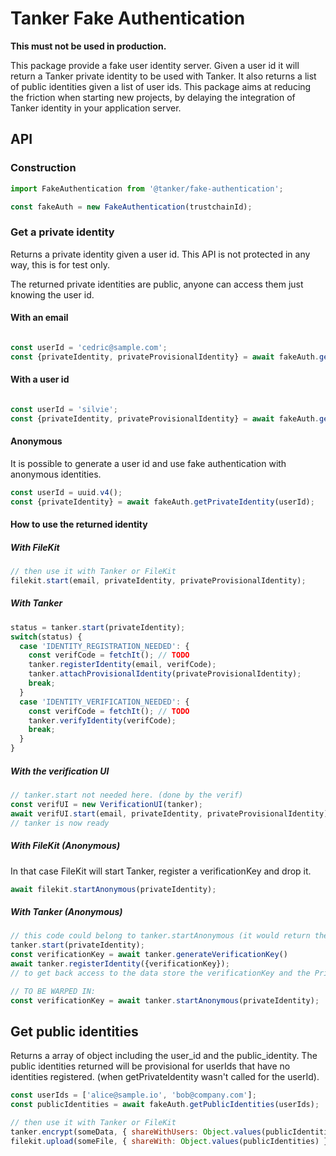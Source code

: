 # Tanker Fake Authentication

**This must not be used in production.**

This package provide a fake user identity server. Given a user id it will return a Tanker private identity to be used with Tanker. It also returns a list of public identities given a list of user ids.
This package aims at reducing the friction when starting new projects, by delaying the integration of Tanker identity in your application server.


## API

### Construction

```javascript
import FakeAuthentication from '@tanker/fake-authentication';

const fakeAuth = new FakeAuthentication(trustchainId);
```

### Get a private identity

Returns a private identity given a user id. This API is not protected in any way, this is for test only.

The returned private identities are public, anyone can access them just knowing the user id.

#### With an email
```javascript

const userId = 'cedric@sample.com';
const {privateIdentity, privateProvisionalIdentity} = await fakeAuth.getPrivateIdentity(userId);
```

#### With a user id
```javascript

const userId = 'silvie';
const {privateIdentity, privateProvisionalIdentity} = await fakeAuth.getPrivateIdentity(userId);
```

#### Anonymous

It is possible to generate a user id and use fake authentication with anonymous identities.

```javascript
const userId = uuid.v4();
const {privateIdentity} = await fakeAuth.getPrivateIdentity(userId);
```

#### How to use the returned identity

##### With FileKit

```javascript
// then use it with Tanker or FileKit
filekit.start(email, privateIdentity, privateProvisionalIdentity);
```

##### With Tanker

```javascript
status = tanker.start(privateIdentity);
switch(status) {
  case 'IDENTITY_REGISTRATION_NEEDED': {
    const verifCode = fetchIt(); // TODO
    tanker.registerIdentity(email, verifCode);
    tanker.attachProvisionalIdentity(privateProvisionalIdentity);
    break;
  }
  case 'IDENTITY_VERIFICATION_NEEDED': {
    const verifCode = fetchIt(); // TODO
    tanker.verifyIdentity(verifCode);
    break;
  }
}
```

##### With the verification UI

```javascript
// tanker.start not needed here. (done by the verif)
const verifUI = new VerificationUI(tanker);
await verifUI.start(email, privateIdentity, privateProvisionalIdentity);
// tanker is now ready
```

##### With FileKit (Anonymous)

In that case FileKit will start Tanker, register a verificationKey and drop it.

```javascript
await filekit.startAnonymous(privateIdentity);
```

##### With Tanker (Anonymous)
```javascript
// this code could belong to tanker.startAnonymous (it would return the verificationKey)
tanker.start(privateIdentity);
const verificationKey = await tanker.generateVerificationKey()
await tanker.registerIdentity({verificationKey});
// to get back access to the data store the verificationKey and the PrivateIdentity? (to have the userId)

// TO BE WARPED IN:
const verificationKey = await tanker.startAnonymous(privateIdentity);
```

## Get public identities

Returns a array of object including the user_id and the public_identity. The public identities returned will be provisional for userIds that have no identities registered. (when getPrivateIdentity wasn't called for the userId).

```javascript
const userIds = ['alice@sample.io', 'bob@company.com'];
const publicIdentities = await fakeAuth.getPublicIdentities(userIds);

// then use it with Tanker or FileKit
tanker.encrypt(someData, { shareWithUsers: Object.values(publicIdentities) });
filekit.upload(someFile, { shareWith: Object.values(publicIdentities) });
```
